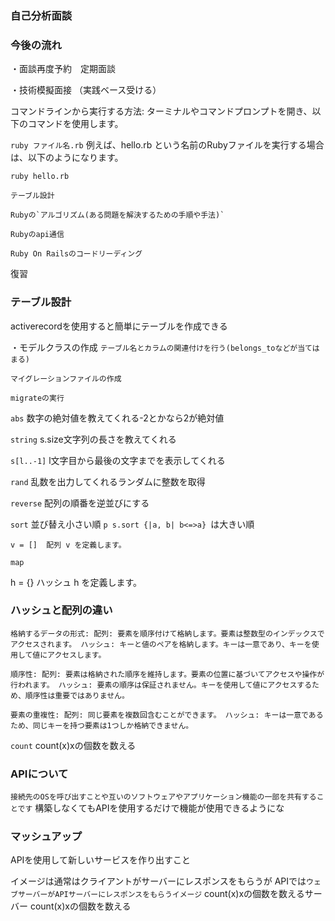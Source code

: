### 自己分析面談

### 今後の流れ

・面談再度予約　定期面談

・技術模擬面接
（実践ベース受ける）




コマンドラインから実行する方法:
ターミナルやコマンドプロンプトを開き、以下のコマンドを使用します。


 `ruby ファイル名.rb`
例えば、hello.rb という名前のRubyファイルを実行する場合は、以下のようになります。

`ruby hello.rb`


```
テーブル設計

Rubyの`アルゴリズム(ある問題を解決するための手順や手法)`

Rubyのapi通信

Ruby On Railsのコードリーディング
```

復習


### テーブル設計
activerecordを使用すると簡単にテーブルを作成できる

・モデルクラスの作成
`テーブル名とカラムの関連付けを行う(belongs_toなどが当てはまる)`

`マイグレーションファイルの作成`

`migrateの実行`

`abs`
数字の絶対値を教えてくれる-2とかなら2が絶対値

`string`
s.size文字列の長さを教えてくれる

`s[l..-1]`
l文字目から最後の文字までを表示してくれる

`rand`
乱数を出力してくれるランダムに整数を取得

`reverse`
配列の順番を逆並びにする

`sort`
並び替え小さい順
`p s.sort {|a, b| b<=>a} `は大きい順

`v = []	
配列 v を定義します。`

`map`

h = {}	ハッシュ h を定義します。


### ハッシュと配列の違い

`格納するデータの形式:
配列: 要素を順序付けて格納します。要素は整数型のインデックスでアクセスされます。
ハッシュ: キーと値のペアを格納します。キーは一意であり、キーを使用して値にアクセスします。`

`順序性:
配列: 要素は格納された順序を維持します。要素の位置に基づいてアクセスや操作が行われます。
ハッシュ: 要素の順序は保証されません。キーを使用して値にアクセスするため、順序性は重要ではありません。`

`要素の重複性:
配列: 同じ要素を複数回含むことができます。
ハッシュ: キーは一意であるため、同じキーを持つ要素は1つしか格納できません。`

`count`
count(x)xの個数を数える

### APIについて
`接続先のOSを呼び出すことや互いのソフトウェアやアプリケーション機能の一部を共有することです`
構築しなくてもAPIを使用するだけで機能が使用できるようにな

###  マッシュアップ
APIを使用して新しいサービスを作り出すこと

イメージは通常はクライアントがサーバーにレスポンスをもらうが
APIでは`ウェブサーバーがAPIサーバーにレスポンスをもらうイメージ`
count(x)xの個数を数えるサーバー
count(x)xの個数を数える
